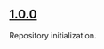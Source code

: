 ## [1.0.0](https://github.com/input-output-hk/atala-prism-wallet-sdk-kmm/tree/v1.0.0)

Repository initialization.
